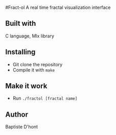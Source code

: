 #Fract-ol
  A real time fractal visualization interface

## Built with
  C language, Mlx library

## Installing
  - Git clone the repository
  - Compile it with `make`

## Make it work
  - Run `./fractol [fractal name]`
## Author
  Baptiste D'hont
  
